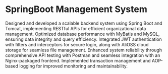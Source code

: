 # SpringBoot Management System
Designed and developed a scalable backend system using Spring Boot and Tomcat, implementing RESTful APIs for efficient organizational data management. Optimized database performance with MyBatis and MySQL, ensuring data integrity and query efficiency. Integrated JWT authentication with filters and interceptors for secure login, along with AliOSS cloud storage for seamless file management. Enhanced system reliability through comprehensive API testing with Postman and seamless integration with an Nginx-packaged frontend. Implemented transaction management and AOP-based logging for improved monitoring and maintainability.
